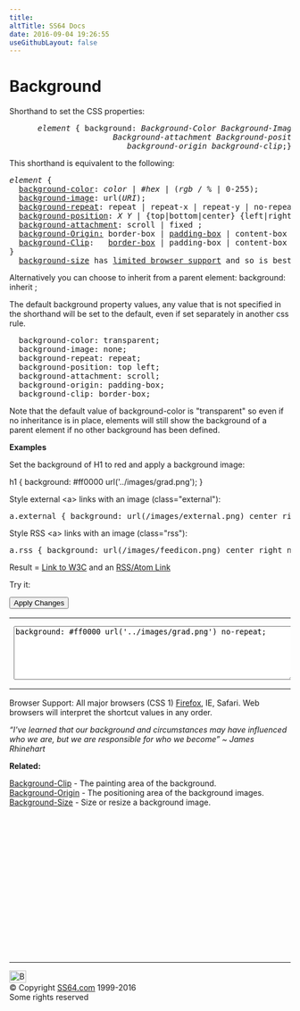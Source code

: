 ```yaml
---
title:
altTitle: SS64 Docs
date: 2016-09-04 19:26:55
useGithubLayout: false
---
```

<!-- #BeginLibraryItem "/Library/head_css.lbi" --><!-- #EndLibraryItem --><h1>Background</h1>
<p>Shorthand to set  the  CSS properties:</p>
<pre><i>      element</i> { background: <i>Background-Color&nbsp;Background-Image&nbsp;Background-repeat
                     &nbsp;Background-attachment&nbsp;Background-position <abbr title="Include a background-size value after bg-position in supported browsers">/ [background-size]</abbr>
                         background-origin background-clip</i>;}</pre>
<p>This shorthand is equivalent to the following:<br>
</p>
<pre><i>element</i> {
  <a href="background-color.html">background-color</a>: <i>color</i> | #<i>hex</i> | (<i>rgb</i> / % | 0-255);
  <a href="background-image.html">background-image</a>: url(<i>URI</i>);
  <a href="background-repeat.html">background-repeat</a>: repeat | repeat-x | repeat-y | no-repeat ;
  <a href="background-position.html">background-position</a>: <i>X Y</i> | {top|bottom|center} {left|right|center} ;
  <a href="background-attachment.html">background-attachment</a>: scroll | fixed ;
  <a href="background-origin.html">background-Origin:</a> border-box | <u>padding-box</u> | content-box ;  /*&nbsp;CSS3&nbsp;*/
  <a href="background-clip.html">background-Clip</a>:   <u>border-box</u> | padding-box | content-box ;  /*&nbsp;CSS3&nbsp;*/
}
  <a href="background-size.html">background-size</a> has <a href="http://stackoverflow.com/questions/7864448/background-size-in-shorthand-background-property-css3">limited browser support</a> and so is best listed as a separate rule.</pre>
<p>Alternatively you can choose to inherit from a parent element: <span class="code">background: inherit ;</span></p>
<p>The default background property values, any value that is not specified in the shorthand will be set to the     default, even if  set separately in another css rule.</p>
<pre>  background-color: transparent;
  background-image: none;
  background-repeat: repeat;
  background-position: top left;
  background-attachment: scroll;
  background-origin: padding-box;
  background-clip: border-box;</pre>
<p> Note that the default value of  background-color is "<span class="code">transparent</span>" so even if no inheritance is in place, elements will still show the background of a parent element if no other background has been defined.</p>
<p><b>Examples</b></p>
<p>Set the background of H1 to red and apply a background image:</p>
<p class="code">h1 { background: #ff0000 url('../images/grad.png'); }</p>
<p>Style external <span class="code">&lt;a&gt;</span> links with an image (<span class="code">class="external"</span>):</p>
<pre>a.external { background: url(/images/external.png) center right no-repeat; padding-right: 13px; }</pre>
<p> Style RSS <span class="code">&lt;a&gt;</span> links with an image (<span class="code">class="</span><span class="code">rss"</span>):<br>
</p>
<pre>a.rss { background: url(/images/feedicon.png) center right no-repeat; padding-right: 18px; }</pre>
<p>Result = <a href="http://www.w3.org/TR/CSS2/colors.html#propdef-background" class="external">Link to W3C</a> and an <a href="http://ss64.org/extern.php?action=feed&amp;type=atom" class="rss">RSS/Atom Link</a></p>
<p>Try it:</p>
<input type="button" onclick="ApplyStyle()" value="Apply Changes">
<table>
  <tbody><tr>
    <td><textarea name="tryit" id="trycode" cols="60" rows="6" onfocus="this.style.background='#fff';" onblur="this.style.background='#eee';" tabindex="1">background: #ff0000 url('../images/grad.png') no-repeat;</textarea></td>
    <td><div id="tryresult">This is a sample of text with a CSS background image. </div></td>
  </tr>
</tbody></table>
<p>Browser Support: All major browsers (CSS 1) <a href="https://developer.mozilla.org/en-US/docs/Web/CSS/background">Firefox</a>, IE, Safari. Web browsers will interpret the shortcut values in any order.</p>
<p><span class="quote"><i>“I've learned that our background and circumstances may have influenced who we are, but we are responsible for who we become” ~ James Rhinehart</i></span></p>
<p><b>Related:</b></p>
<p><a href="background-clip.html">Background-Clip</a> - The painting area of the background. <a href="background-origin.html"><br>
Background-Origin</a> - The positioning area of the background images.<br>
<a href="background-size.html">Background-Size</a> - Size or resize a background image.</p><!-- #BeginLibraryItem "/Library/foot_css.lbi" --><p>
<!-- CSS -->
<ins class="adsbygoogle" style="display:inline-block;width:300px;height:250px" data-ad-client="ca-pub-6140977852749469" data-ad-slot="2739097502"></ins>
<script>
(adsbygoogle = window.adsbygoogle || []).push({});
</script></p>
<hr>
<div id="bl" class="footer"><a href="background.html#"><img src="../images/top.png" width="30" height="22" alt="Back to the Top"></a></div>
<div id="br" class="footer, tagline">© Copyright <a href="../index.html">SS64.com</a> 1999-2016<br>
Some rights reserved</div><!-- #EndLibraryItem -->


